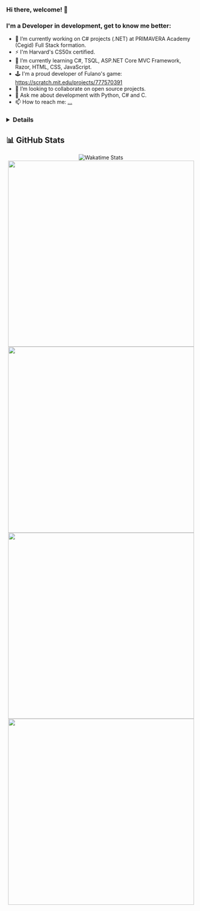 ### Hi there, welcome! 👋
### I'm a Developer in development, get to know me better:

- 🔭 I’m currently working on C# projects (.NET) at PRIMAVERA Academy (Cegid) Full Stack formation. 
- ⚡ I'm Harvard's CS50x certified.
- 🌱 I’m currently learning C#, TSQL, ASP.NET Core MVC Framework, Razor, HTML, CSS, JavaScript.
- 🕹️ I'm a proud developer of Fulano's game: https://scratch.mit.edu/projects/777570391
- 👯 I’m looking to collaborate on open source projects.
- 💬 Ask me about development with Python, C# and C.
- 📫 How to reach me: [...](https://www.linkedin.com/in/claudiasouza1812)


### <details>


     
## 📊 GitHub Stats

<div align="center">
  <!-- First row - WakaTime only -->
  <img alt="Wakatime Stats" 
       src="https://github-readme-stats-claudiasouza1812.vercel.app/api/wakatime?username=ClaudiaSouza1812&layout=compact&theme=2077&custom_title=⚡%20WakaTime%20Stats%20Since%20May%202024&card_width=1012&hide_border=true&display_format=percent&bg_color=141321&text_color=A9FEF7&title_color=A9FEF7" />
  
  <!-- Second row -->
  <img width="495" src="http://github-profile-summary-cards.vercel.app/api/cards/stats?username=ClaudiaSouza1812&theme=2077" />
  <img width="495" src="http://github-profile-summary-cards.vercel.app/api/cards/repos-per-language?username=ClaudiaSouza1812&theme=2077" />
  
  <!-- Third row -->
  <img width="495" src="http://github-profile-summary-cards.vercel.app/api/cards/most-commit-language?username=ClaudiaSouza1812&theme=2077" />
  <img width="495" src="http://github-profile-summary-cards.vercel.app/api/cards/profile-details?username=ClaudiaSouza1812&theme=2077" />
</div>


<!--
![Readme Card](https://github-readme-stats-claudia-simone-de-souzas-projects.vercel.app/api/pin/?username=ClaudiaSouza1812)

![Gist Card](https://github-readme-stats-claudia-simone-de-souzas-projects.vercel.app/api/gist?id=bbfce31e0217a3689c8d961a356cb10d)

[![Harlok's WakaTime stats since May 2023](https://github-readme-stats-claudia-simone-de-souzas-projects.vercel.app/api/wakatime?username=ClaudiaSouza1812&layout=compact) 
-->

</details>


